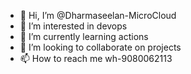 - 👋 Hi, I’m @Dharmaseelan-MicroCloud
- 👀 I’m interested in devops
- 🌱 I’m currently learning actions
- 💞️ I’m looking to collaborate on projects
- 📫 How to reach me wh-9080062113

<!---
dharmakiki/dharmakiki is a ✨ special ✨ repository because its `README.md` (this file) appears on your GitHub profile.
You can click the Preview link to take a look at your changes.
--->
